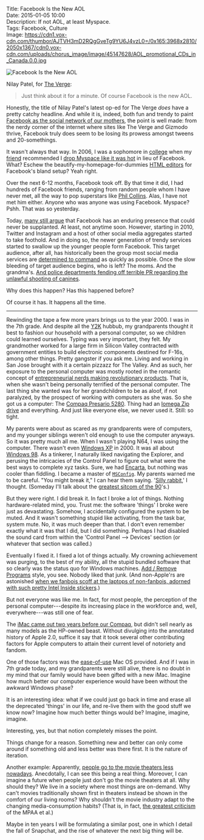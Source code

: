 Title: Facebook Is the New AOL  
Date: 2015-01-05 10:00  
Description: If not AOL, at least Myspace.  
Tags: Facebook, Culture  
Image: https://cdn1.vox-cdn.com/thumbor/AJTVH3mD2RQgGveTg9YU6J4vzL0=/0x165:3968x2810/2050x1367/cdn0.vox-cdn.com/uploads/chorus_image/image/45147628/AOL_promotional_CDs_in_Canada.0.0.jpg  

![Facebook Is the New AOL][vox-cdn]

Nilay Patel, for [The Verge][theverge]:

> Just think about it for a minute. Of course Facebook is the new AOL.

Honestly, the title of Nilay Patel's latest op-ed for The Verge *does* have a pretty catchy headline. And while it is, indeed, both fun and trendy to paint [Facebook as the social network of our mothers][mom], the point is well made: from the nerdy corner of the internet where sites like The Verge and Gizmodo thrive, Facebook truly does seem to be losing its prowess amongst tweens and 20-somethings. 

It wasn't always that way. In 2006, I was a sophomore in [college][puc] when my [friend][twitter] recommended I [drop Myspace like it was hot][wikipedia] in lieu of Facebook. What? Eschew the beautify-my-homepage-for-dummies [HTML editors][pimp-my-profile] for Facebook's bland setup? Yeah right.

Over the next 6-12 months, Facebook took off. By that time it did, I had hundreds of Facebook friends, ranging from random people whom I have never met, all the way to pop superstars like [Phil Collins][facebook]. Alas, I have not met him either. Anyone who was anyone was using Facebook. Myspace? Pshh. That was so yesterday.

Today, [many still argue][socialbuzzpros] that Facebook has an enduring presence that could never be supplanted. At least, not anytime soon. However, starting in 2010, Twitter and Instagram and a host of other social media aggregates started to take foothold. And in doing so, the newer generation of trendy services started to swallow up the younger people form Facebook. This target audience, after all, has historically been the group most social media services are [determined to command][theguardian] as quickly as possible. Once the slow bleeding of target audience begins, who is left? The moms. And the grandma's. [And police departments fending off terrible PR regarding the unlawful shooting of canines][scpr]. 

Why does this happen? Has this happened before?

Of course it has. It happens all the time. 

***

Rewinding the tape a few more years brings us to the year 2000. I was in the 7th grade. And despite all the [Y2K][wikipedia 2] hubbub, my grandparents thought it best to fashion our household with a personal computer, so we children could learned ourselves. Typing was very important, they felt. My grandmother worked for a large firm in Silicon Valley contracted with government entities to build electronic components destined for F-16s, among other things. Pretty gangster if you ask me. Living and working in San Jose brought with it a certain pizzazz for The Valley. And as such, her exposure to the personal computer was mostly rooted in the romantic concept of [entrepreneurial nerds making revolutionary products][wikipedia 3]. That is, when she wasn't being personally terrified of the personal computer. The last thing she wanted was for her grandchildren to be as aloof, if not paralyzed, by the prospect of working with computers as she was. So she got us a computer: The [Compaq Presario 5280][ebay]. Thing had an [Iomega Zip drive][wikipedia 4] and everything. And just like everyone else, we never used it. Still: so tight.  

My parents were about as scared as my grandparents were of computers, and my younger siblings weren't old enough to use the computer anyways. So it was pretty much all me. When I wasn't playing N64, I was using the computer. There wasn't even [Windows XP][wikipedia 5] in 2000. It was all about [Windows 98][wikipedia 6]. As a tinkerer, I naturally liked navigating the Explorer, and perusing the intricacies of the Control Panel to figure out what were the best ways to complete xyz tasks. Sure, we had [Encarta][wikipedia 7], but nothing was cooler than fiddling. I became a master of [`MSConfig`][msc]. My parents warned me to be careful. "You might break it," I can hear them saying. '[Silly rabbit][youtube],' I thought. (Someday I'll talk about the [greatest sitcom of the 90][wikipedia 8]'s.)

But they were right. I did break it. In fact I broke a lot of things. Nothing hardware-related mind, you. Trust me: the software 'things' I broke were just as devastating. Somehow, I accidentally configured the system to be muted. And it wasn't something stupid like activating, from the task bar, system mute. No, it was much deeper than that. I don't even remember exactly what it was that I did, but I did something. Perhaps I had disabled the sound card from within the 'Control Panel --> Devices' section (or whatever that section was called.) 

Eventually I fixed it. I fixed a lot of things actually. My crowning achievement was purging, to the best of my ability, all the stupid bundled software that so clearly was the status quo for Windows machines. [Add / Remove Programs][microsoft] style, you see. Nobody liked that junk. (And non-Apple'rs are astonished [when we fanbois scoff at the laptops of non-fanbois, adorned with such pretty Intel Inside stickers][cultofmac].) 

But not everyone was like me. In fact, for most people, the perception of the personal computer---despite its increasing place in the workforce and, well, everywhere---was still one of fear. 

The [iMac came out two years before our Compaq][wikipedia 9], but didn't sell nearly as many models as the HP-owned beast. Without divulging into the annotated history of Apple 2.0, suffice it say that it took several other contributing factors for Apple computers to attain their current level of notoriety and fandom. 

One of those factors was the [ease-of-use][wikipedia 10] Mac OS provided. And if I was in 7th grade today, and my grandparents were still alive, there is no doubt in my mind that our family would have been gifted with a new iMac. Imagine how much better our computer experience would have been without the awkward Windows phase? 

It is an interesting idea: what if we could just go back in time and erase all the deprecated 'things' in our life, and re-live them with the good stuff we know now? Imagine how much better things would be? Imagine, imagine, imagine.

Interesting, yes, but that notion completely misses the point.

Things change for a reason. Something new and better can only come around if something old and less better was there first. It is the nature of iteration.

Another example: Apparently, [people go to the movie theaters less nowadays][theverge 2]. Anecdotally, I can see this being a real thing. Moreover, I can imagine a future when people just don't go the movie theaters at all. Why should they? We live in a society where most things are on-demand. Why can't movies traditionally shown first in theaters instead be shown in the comfort of our living rooms? Why shouldn't the movie industry adapt to the changing media-consumption habits? (That is, in fact, [the greatest criticism][theverge 3] of the MPAA et al.)

Maybe in ten years I will be formulating a similar post, one in which I detail the fall of Snapchat, and the rise of whatever the next big thing will be.

[cultofmac]: http://www.cultofmac.com/227936/watch-steve-jobs-laugh-at-the-idea-of-intel-inside-stickers-on-the-side-of-every-mac-video/ "Steve Jobs laughing at the idea of Intel stickers"
[ebay]: http://www.ebay.com/itm/COMPAQ-PRESARIO-5280-DESKTOP-good-condition-80-00-/281529628304?pt=US_Computer_Cases&amp;hash=item418c793690 "Basically the PC we had when I was a teenager"
[facebook]: https://www.facebook.com/philcollins "Phil Collins on Facebook"
[microsoft]: http://support.microsoft.com/kb/314481 "How to uninstall a program on Windows"
[msc]: https://en.wikipedia.org/wiki/MSConfig "Wikipedia: 'MSConfig'"
[mom]: http://mom.me/teen/8179-moms-have-taken-over-facebook/ "Moms have taken over Facebook"
[pimp-my-profile]: http://www.pimp-my-profile.com/generators/myspace.php "Oh, Myspace profile creators"
[puc]: http://puc.edu/ "Pacific Union College"
[scpr]: http://www.scpr.org/news/2013/07/05/38068/hawthorne-police-concerned-about-cyber-threats-aft/ "Hawthorne Police Department concerned about cyber threats"
[socialbuzzpros]: http://www.socialbuzzpros.com/2014/11/04/is-facebook-still-important/ "Is Facebook still important?"
[theguardian]: http://www.theguardian.com/technology/2013/nov/20/marketing-to-kids-on-social-media-facebook-and-twitter-are-not-enough "The Guardian: marketing to kids on social media (Facebook and Twitter isn't enough)"
[theoveranalyzed]: /2015/1/5/facebook-is-the-new-aol "My post calling out the irrelevance of Facebook"
[theverge]: http://www.theverge.com/2015/1/4/7488495/facebook-is-the-new-aol "Nilay Patel on the irrelevancy of Facebook"
[theverge 2]: http://www.theverge.com/2015/1/1/7478987/box-office-attendance-hits-lowest-level-in-19-years "The Verge on theater attendance"
[theverge 3]: http://www.theverge.com/2014/12/19/7420823/mpaa-decries-googles-shameful-attack-on-its-anti-piracy-program "The Verge on NPAA's calling out Googles attack on anti-piraacy"
[twitter]: http://twitter.com/the_real_hunter "Wesley Hunter on Twitter"
[wikipedia]: https://en.wikipedia.org/wiki/Drop_It_Like_It's_Hot "Wikipedia: 'Drop It Like It's Hot'"
[wikipedia 10]: https://en.wikipedia.org/wiki/Mac_OS "Wikipedia: 'Mac OS'"
[wikipedia 2]: https://en.wikipedia.org/wiki/Year_2000_problem "Wikipedia: 'Y2K'"
[wikipedia 3]: https://en.wikipedia.org/wiki/Apple_Inc%2E "Wikipedia: 'Apple, Inc.'"
[wikipedia 4]: https://en.wikipedia.org/wiki/Iomega_Zip_drive "Wikipedia: zip drive"
[wikipedia 5]: https://en.wikipedia.org/wiki/Windows_XP "Wikipedia: 'Windows XP'"
[wikipedia 6]: https://en.wikipedia.org/wiki/Windows_98 "Wikipedia: 'Windows 98'"
[wikipedia 7]: https://en.wikipedia.org/wiki/Encarta "Wikipedia: 'Encarta'"
[wikipedia 8]: https://en.wikipedia.org/wiki/The_Fresh_Prince_of_Bel-Air "Wikipedia: 'Fresh Prince of Bel-Air'"
[vox-cdn]: https://cdn1.vox-cdn.com/thumbor/AJTVH3mD2RQgGveTg9YU6J4vzL0=/0x165:3968x2810/2050x1367/cdn0.vox-cdn.com/uploads/chorus_image/image/45147628/AOL_promotional_CDs_in_Canada.0.0.jpg "Facebook Is the New AOL"
[wikipedia 9]: https://en.wikipedia.org/wiki/Imac "Wikipedia: 'iMac'"
[youtube]: https://www.youtube.com/watch?v=QgwhOEoZOhA "YouTube: Silly rabbit tricks are for kids!! Carlton Banks"